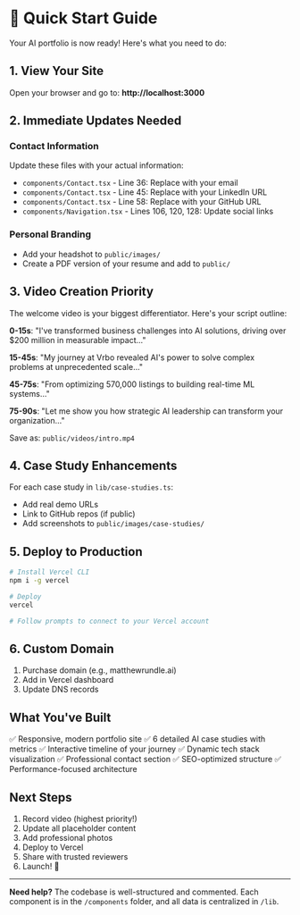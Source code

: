 # 🚀 Quick Start Guide

Your AI portfolio is now ready! Here's what you need to do:

## 1. View Your Site
Open your browser and go to: **http://localhost:3000**

## 2. Immediate Updates Needed

### Contact Information
Update these files with your actual information:
- `components/Contact.tsx` - Line 36: Replace with your email
- `components/Contact.tsx` - Line 45: Replace with your LinkedIn URL  
- `components/Contact.tsx` - Line 58: Replace with your GitHub URL
- `components/Navigation.tsx` - Lines 106, 120, 128: Update social links

### Personal Branding
- Add your headshot to `public/images/`
- Create a PDF version of your resume and add to `public/`

## 3. Video Creation Priority
The welcome video is your biggest differentiator. Here's your script outline:

**0-15s**: "I've transformed business challenges into AI solutions, driving over $200 million in measurable impact..."

**15-45s**: "My journey at Vrbo revealed AI's power to solve complex problems at unprecedented scale..."

**45-75s**: "From optimizing 570,000 listings to building real-time ML systems..."

**75-90s**: "Let me show you how strategic AI leadership can transform your organization..."

Save as: `public/videos/intro.mp4`

## 4. Case Study Enhancements
For each case study in `lib/case-studies.ts`:
- Add real demo URLs
- Link to GitHub repos (if public)
- Add screenshots to `public/images/case-studies/`

## 5. Deploy to Production

```bash
# Install Vercel CLI
npm i -g vercel

# Deploy
vercel

# Follow prompts to connect to your Vercel account
```

## 6. Custom Domain
1. Purchase domain (e.g., matthewrundle.ai)
2. Add in Vercel dashboard
3. Update DNS records

## What You've Built
✅ Responsive, modern portfolio site
✅ 6 detailed AI case studies with metrics
✅ Interactive timeline of your journey
✅ Dynamic tech stack visualization
✅ Professional contact section
✅ SEO-optimized structure
✅ Performance-focused architecture

## Next Steps
1. Record video (highest priority!)
2. Update all placeholder content
3. Add professional photos
4. Deploy to Vercel
5. Share with trusted reviewers
6. Launch! 🎉

---

**Need help?** The codebase is well-structured and commented. Each component is in the `/components` folder, and all data is centralized in `/lib`.